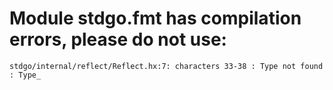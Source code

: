 # Module stdgo.fmt has compilation errors, please do not use:
```
stdgo/internal/reflect/Reflect.hx:7: characters 33-38 : Type not found : Type_

```

